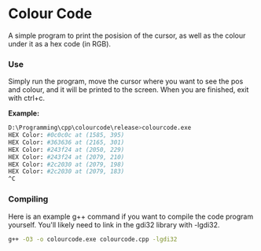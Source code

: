 # Colour Code

A simple program to print the posision of the cursor, as well as the colour under it as a hex code (in RGB).

### Use

Simply run the program, move the cursor where you want to see the pos and colour, and it will be printed to the screen. 
When you are finished, exit with ctrl+c.

**Example:**
```bash
D:\Programming\cpp\colourcode\release>colourcode.exe
HEX Color: #0c0c0c at (1585, 395)
HEX Color: #363636 at (2165, 301)
HEX Color: #243f24 at (2050, 229)
HEX Color: #243f24 at (2079, 210)
HEX Color: #2c2030 at (2079, 198)
HEX Color: #2c2030 at (2079, 183)
^C
```

### Compiling
Here is an example g++ command if you want to compile the code program yourself.
You'll likely need to link in the gdi32 library with -lgdi32.

```bash
g++ -O3 -o colourcode.exe colourcode.cpp -lgdi32
```
